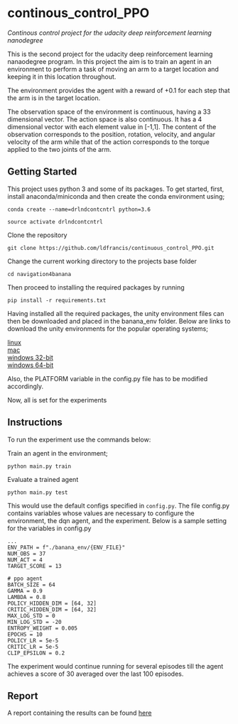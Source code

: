 # continous_control_PPO
*Continous control project for the udacity deep reinforcement learning nanodegree*

This is the second project for the udacity deep reinforcement learning nanaodegree program. In this project the aim is to train an agent in an environment to perform a task of moving an arm to a target location and keeping it in this location throughout.

The environment provides the agent with a reward of +0.1 for each step that the arm is in the target location.

The observation space of the environment is continuous, having a 33 dimensional vector. The action space is also continuous. It has a 4 dimensional vector with each element value in [-1,1]. The content of the observation corresponds to the position, rotation, velocity, and angular velocity of the arm while that of the action corresponds to the torque applied to the two joints of the arm.

## Getting Started
This project uses python 3 and some of its packages. To get started, first, install anaconda/miniconda  and then create the conda environment using;

```conda create --name=drlndcontcntrl python=3.6```

```source activate drlndcontcntrl```

Clone the repository

```git clone https://github.com/ldfrancis/continuous_control_PPO.git```

Change the current working directory to the projects base folder

```cd navigation4banana```

Then proceed to installing the required packages by running

```pip install -r requirements.txt```

Having installed all the required packages, the unity environment files can then be downloaded and placed in the banana_env folder. Below are links to download the unity environments for the popular operating systems;

[linux](https://s3-us-west-1.amazonaws.com/udacity-drlnd/P2/Reacher/Reacher_Linux.zip) <br/>
[mac](https://s3-us-west-1.amazonaws.com/udacity-drlnd/P2/Reacher/Reacher.app.zip) <br/>
[windows 32-bit](https://s3-us-west-1.amazonaws.com/udacity-drlnd/P2/Reacher/Reacher_Windows_x86.zip) <br/>
[windows 64-bit](https://s3-us-west-1.amazonaws.com/udacity-drlnd/P2/Reacher/Reacher_Windows_x86_64.zip) <br/>

Also, the PLATFORM variable in the config.py file has to be modified accordingly.

Now, all is set for the experiments

## Instructions
To run the experiment use the commands below:

Train an agent in the environment;

```python main.py train```

Evaluate a trained agent

```python main.py test```

This would use the default configs specified in ```config.py```. The file config.py contains variables whose values are necessary to configure the environment, the dqn agent, and the experiment. Below is a sample setting for the variables in config.py
```
...
ENV_PATH = f"./banana_env/{ENV_FILE}"
NUM_OBS = 37
NUM_ACT = 4
TARGET_SCORE = 13

# ppo agent
BATCH_SIZE = 64
GAMMA = 0.9
LAMBDA = 0.8
POLICY_HIDDEN_DIM = [64, 32]
CRITIC_HIDDEN_DIM = [64, 32]
MAX_LOG_STD = 0
MIN_LOG_STD = -20
ENTROPY_WEIGHT = 0.005
EPOCHS = 10
POLICY_LR = 5e-5
CRITIC_LR = 5e-5
CLIP_EPSILON = 0.2
```

The experiment would continue running for several episodes till the agent achieves a score of 30 averaged over the last 100 episodes.

## Report
A report containing the results can be found [here](report.md)
